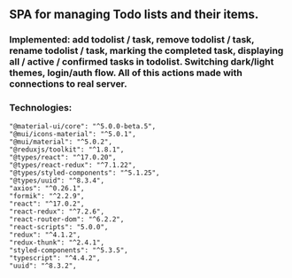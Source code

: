 ## SPA for managing Todo lists and their items.

### Implemented: add todolist / task, remove todolist / task, rename todolist / task, marking the completed task, displaying all / active / confirmed tasks in todolist. Switching dark/light themes, login/auth flow. All of this actions made with connections to real server.
### Technologies:

  
    "@material-ui/core": "^5.0.0-beta.5",
    "@mui/icons-material": "^5.0.1",
    "@mui/material": "^5.0.2",
    "@reduxjs/toolkit": "^1.8.1",   
    "@types/react": "^17.0.20",   
    "@types/react-redux": "^7.1.22",
    "@types/styled-components": "^5.1.25",
    "@types/uuid": "^8.3.4",
    "axios": "^0.26.1",
    "formik": "^2.2.9",
    "react": "^17.0.2",
    "react-redux": "^7.2.6",
    "react-router-dom": "^6.2.2",
    "react-scripts": "5.0.0",
    "redux": "^4.1.2",
    "redux-thunk": "^2.4.1",
    "styled-components": "^5.3.5",
    "typescript": "^4.4.2",
    "uuid": "^8.3.2",